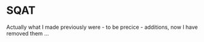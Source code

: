 SQAT
====

Actually what I made previously were - to be precice - additions, now I have removed them ...
